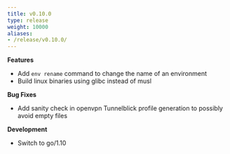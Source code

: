 ```yaml
---
title: v0.10.0
type: release
weight: 10000
aliases:
- /release/v0.10.0/
---
```


**Features**

 * Add `env rename` command to change the name of an environment
 * Build linux binaries using glibc instead of musl

**Bug Fixes**

 * Add sanity check in openvpn Tunnelblick profile generation to possibly avoid empty files

**Development**

 * Switch to go/1.10
